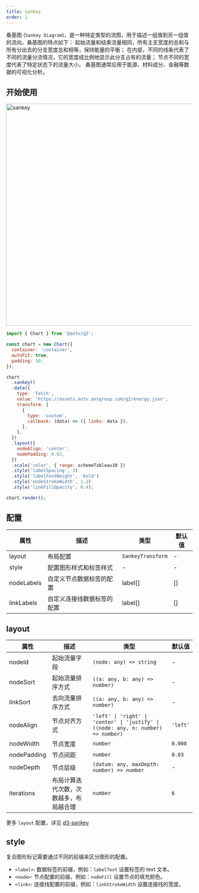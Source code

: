 ```yaml
---
title: sankey
order: 1
---
```


桑基图 (`Sankey Diagram`)，是一种特定类型的流图，用于描述一组值到另一组值的流向。桑基图的特点如下：
起始流量和结束流量相同，所有主支宽度的总和与所有分出去的分支宽度总和相等，保持能量的平衡；
在内部，不同的线条代表了不同的流量分流情况，它的宽度成比例地显示此分支占有的流量；
节点不同的宽度代表了特定状态下的流量大小。
桑基图通常应用于能源、材料成分、金融等数据的可视化分析。

## 开始使用

<img alt="sankey" src="https://mdn.alipayobjects.com/huamei_qa8qxu/afts/img/A*dACBR7ANcfEAAAAAAAAAAAAADmJ7AQ/original
" width="600" />

```js
import { Chart } from '@antv/g2';

const chart = new Chart({
  container: 'container',
  autoFit: true,
  padding: 10,
});

chart
  .sankey()
  .data({
    type: 'fetch',
    value: 'https://assets.antv.antgroup.com/g2/energy.json',
    transform: [
      {
        type: 'custom',
        callback: (data) => ({ links: data }),
      },
    ],
  })
  .layout({
    nodeAlign: 'center',
    nodePadding: 0.03,
  })
  .scale('color', { range: schemeTableau10 })
  .style('labelSpacing', 3)
  .style('labelFontWeight', 'bold')
  .style('nodeStrokeWidth', 1.2)
  .style('linkFillOpacity', 0.4);

chart.render();
```

## 配置

| 属性       | 描述                       | 类型              | 默认值 |
| ---------- | -------------------------- | ----------------- | ------ |
| layout     | 布局配置                   | `SankeyTransform` | -      |
| style      | 配置图形样式和标签样式     | -                 | -      |
| nodeLabels | 自定义节点数据标签的配置   | label[]           | []     |
| linkLabels | 自定义连接线数据标签的配置 | label[]           | []     |

## layout

| 属性        | 描述                                   | 类型                                                                               | 默认值   |
| ----------- | -------------------------------------- | ---------------------------------------------------------------------------------- | -------- |
| nodeId      | 起始流量字段                           | `(node: any) => string`                                                            | -        |
| nodeSort    | 起始流量排序方式                       | `((a: any, b: any) => number)`                                                     | -        |
| linkSort    | 去向流量排序方式                       | `((a: any, b: any) => number)`                                                     | -        |
| nodeAlign   | 节点对齐方式                           | `'left' \| 'right' \| 'center' \| 'justify' \| ((node: any, n: number) => number)` | `'left'` |
| nodeWidth   | 节点宽度                               | `number`                                                                           | `0.008`  |
| nodePadding | 节点间距                               | `number`                                                                           | `0.03 `  |
| nodeDepth   | 节点层级                               | `(datum: any, maxDepth: number) => number`                                         | -        |
| iterations  | 布局计算迭代次数，次数越多，布局越合理 | `number`                                                                           | `6`      |

更多 `layout` 配置，详见 [d3-sankey](https://github.com/d3/d3-sankey)

## style

复合图形标记需要通过不同的前缀来区分图形的配置。

- `<label>`: 数据标签的前缀，例如：`labelText` 设置标签的 text 文本。
- `<node>`: 节点配置的前缀，例如：`nodeFill` 设置节点的填充颜色。
- `<link>`: 连接线配置的前缀，例如：`linkStrokeWidth` 设置连接线的宽度。
